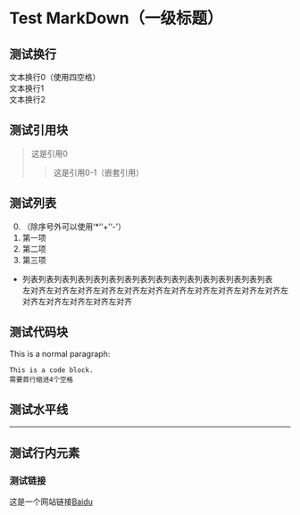 # Test MarkDown（一级标题）
## 测试换行
文本换行0（使用四空格）    
文本换行1
<br/>文本换行2<br/>
## 测试引用块
>这是引用0
>>这是引用0-1（嵌套引用）
## 测试列表
0. （除序号外可以使用‘*’‘+’‘-’）
1. 第一项
2. 第二项
3. 第三项
* 列表列表列表列表列表列表列表列表列表列表列表列表列表列表列表列表    
    左对齐左对齐左对齐左对齐左对齐左对齐左对齐左对齐左对齐左对齐左对齐左对齐左对齐左对齐左对齐左对齐
## 测试代码块
This is a normal paragraph:

    This is a code block.
    需要首行缩进4个空格
## 测试水平线
***
## 测试行内元素
### 测试链接
这是一个网站链接[Baidu](http://www.baidu.com)
